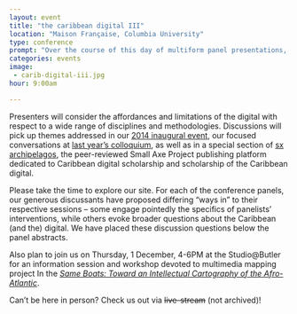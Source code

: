 ```yaml
---
layout: event
title: "the caribbean digital III"
location: "Maison Française, Columbia University"
type: conference
prompt: "Over the course of this day of multiform panel presentations, we will engage critically with the digital as praxis, reflecting on the challenges and opportunities presented by the media technologies that evermore intensely reconfigure the social, historical, and geo-political contours of the Caribbean and its diasporas."
categories: events
image:
 - carib-digital-iii.jpg
hour: 9:00am

---
```


Presenters will consider the affordances and limitations of the digital with
respect to a wide range of disciplines and methodologies. Discussions will
pick up themes addressed in our [2014 inaugural event][1], our focused
conversations at [last year’s colloquium][2], as well as in a special section
of [sx archipelagos][3], the peer-reviewed Small Axe Project publishing
platform dedicated to Caribbean digital scholarship and scholarship of the
Caribbean digital.

[1]: https://wayback.archive-it.org/1914/20151224034027/http://caribbeandigital.cdrs.columbia.edu/
[2]: https://wayback.archive-it.org/1914/20151224034027/http://caribbeandigital.cdrs.columbia.edu/
[3]: http://smallaxe.net/sxarchipelagos

Please take the time to explore our site. For each of the conference panels,
our generous discussants have proposed differing “ways in” to their respective
sessions – some engage pointedly the specifics of panelists’ interventions,
while others evoke broader questions about the Caribbean (and the) digital. We
have placed these discussion questions below the panel abstracts.

Also plan to join us on Thursday, 1 December, 4-6PM at the Studio@Butler for
an information session and workshop devoted to multimedia mapping project In
the [*Same Boats: Toward an Intellectual Cartography of the
Afro-Atlantic*][4].

Can’t be here in person? Check us out via ~~live-stream~~ (not archived)!

[4]: http://caribbeandigitalnyc.net/2016/in-the-same-boats-workshop/
